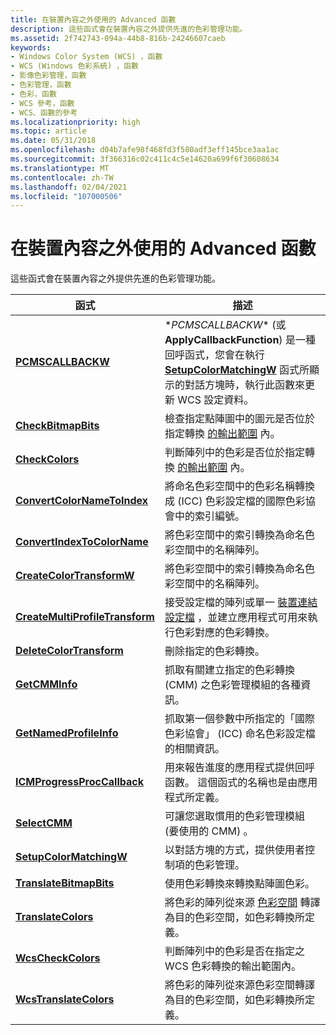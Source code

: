 ```yaml
---
title: 在裝置內容之外使用的 Advanced 函數
description: 這些函式會在裝置內容之外提供先進的色彩管理功能。
ms.assetid: 2f742743-094a-44b8-816b-24246607caeb
keywords:
- Windows Color System (WCS) ，函數
- WCS (Windows 色彩系統) ，函數
- 影像色彩管理，函數
- 色彩管理，函數
- 色彩，函數
- WCS 參考，函數
- WCS、函數的參考
ms.localizationpriority: high
ms.topic: article
ms.date: 05/31/2018
ms.openlocfilehash: d04b7afe98f468fd3f580adf3eff145bce3aa1ac
ms.sourcegitcommit: 3f366316c02c411c4c5e14620a699f6f30608634
ms.translationtype: MT
ms.contentlocale: zh-TW
ms.lasthandoff: 02/04/2021
ms.locfileid: "107000506"
---
```

# <a name="advanced-functions-for-use-outside-of-a-device-context"></a>在裝置內容之外使用的 Advanced 函數

這些函式會在裝置內容之外提供先進的色彩管理功能。



| 函式                                                           | 描述                                                                                                                                                              |
|--------------------------------------------------------------------|--------------------------------------------------------------------------------------------------------------------------------------------------------------------------|
| [**PCMSCALLBACKW**](/windows/win32/api/icm/nc-icm-pcmscallbackw) | \**PCMSCALLBACKW** (或 **ApplyCallbackFunction**) 是一種回呼函式，您會在執行 [**SetupColorMatchingW**](/windows/win32/api/icm/nf-icm-setupcolormatchingw) 函式所顯示的對話方塊時，執行此函數來更新 WCS 設定資料。 |
| [**CheckBitmapBits**](/windows/win32/api/icm/nf-icm-checkbitmapbits) | 檢查指定點陣圖中的圖元是否位於指定轉換 [的輸出範圍](g.md) 內。 |
| [**CheckColors**](/windows/win32/api/icm/nf-icm-checkbitmapbits) | 判斷陣列中的色彩是否位於指定轉換 [的輸出範圍](g.md) 內。 |
| [**ConvertColorNameToIndex**](/windows/win32/api/icm/nf-icm-convertcolornametoindex) | 將命名色彩空間中的色彩名稱轉換成 (ICC) 色彩設定檔的國際色彩協會中的索引編號。 |
| [**ConvertIndexToColorName**](/windows/win32/api/icm/nf-icm-convertindextocolorname) | 將色彩空間中的索引轉換為命名色彩空間中的名稱陣列。 |
| [**CreateColorTransformW**](/windows/win32/api/icm/nf-icm-createcolortransformw) | 將色彩空間中的索引轉換為命名色彩空間中的名稱陣列。 |
| [**CreateMultiProfileTransform**](/windows/win32/api/icm/nf-icm-createmultiprofiletransform) | 接受設定檔的陣列或單一 [裝置連結設定檔](d.md) ，並建立應用程式可用來執行色彩對應的色彩轉換。 |
| [**DeleteColorTransform**](/windows/win32/api/icm/nf-icm-deletecolortransform) | 刪除指定的色彩轉換。 |
| [**GetCMMInfo**](/windows/win32/api/icm/nf-icm-getcmminfo) | 抓取有關建立指定的色彩轉換 (CMM) 之色彩管理模組的各種資訊。 |
| [**GetNamedProfileInfo**](/windows/win32/api/icm/nf-icm-getnamedprofileinfo) | 抓取第一個參數中所指定的「國際色彩協會」 (ICC) 命名色彩設定檔的相關資訊。 |
| [**ICMProgressProcCallback**](icmprogressproccallback.md)         | 用來報告進度的應用程式提供回呼函數。 這個函式的名稱也是由應用程式所定義。                                                 |
| [**SelectCMM**](/windows/win32/api/icm/nf-icm-selectcmm) | 可讓您選取慣用的色彩管理模組 (要使用的 CMM) 。 |
| [**SetupColorMatchingW**](/windows/win32/api/icm/nf-icm-setupcolormatchingw)                   | 以對話方塊的方式，提供使用者控制項的色彩管理。                                                                                                      |
| [**TranslateBitmapBits**](/windows/win32/api/icm/nf-icm-translatebitmapbits)                 | 使用色彩轉換來轉換點陣圖色彩。                                                                                                                          |
| [**TranslateColors**](/windows/win32/api/icm/nf-icm-translatecolors) | 將色彩的陣列從來源 [色彩空間](c.md) 轉譯為目的色彩空間，如色彩轉換所定義。 |
| [**WcsCheckColors**](/windows/win32/api/icm/nf-icm-wcsassociatecolorprofilewithdevice)                           | 判斷陣列中的色彩是否在指定之 WCS 色彩轉換的輸出範圍內。                                                                |
| [**WcsTranslateColors**](/windows/win32/api/icm/nf-icm-wcstranslatecolors) | 將色彩的陣列從來源色彩空間轉譯為目的色彩空間，如色彩轉換所定義。                                                |



 

 

 




